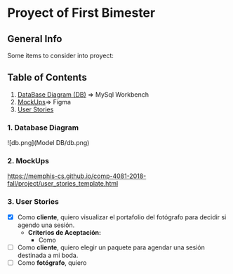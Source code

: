 # Proyect of First Bimester
## General Info
Some items to consider into proyect:

## Table of Contents
1. [DataBase Diagram (DB)](#dataBase) => MySql Workbench
2. [MockUps](#mockUps)=> Figma
3. [User Stories](#userStories)




<a name="database"></a>
### 1. Database Diagram
![db.png](Model DB/db.png)

<a name="mockUps"></a>
### 2. MockUps

https://memphis-cs.github.io/comp-4081-2018-fall/project/user_stories_template.html
<a name="userStories"></a>
### 3. User Stories

- [x] Como **cliente**, quiero visualizar el portafolio del fotógrafo para decidir si agendo una sesión.
  - **Criterios de Aceptación:**
    - Como
- [ ] Como **cliente**, quiero elegir un paquete para agendar una sesión destinada a mi boda.
- [ ] Como **fotógrafo**, quiero 
